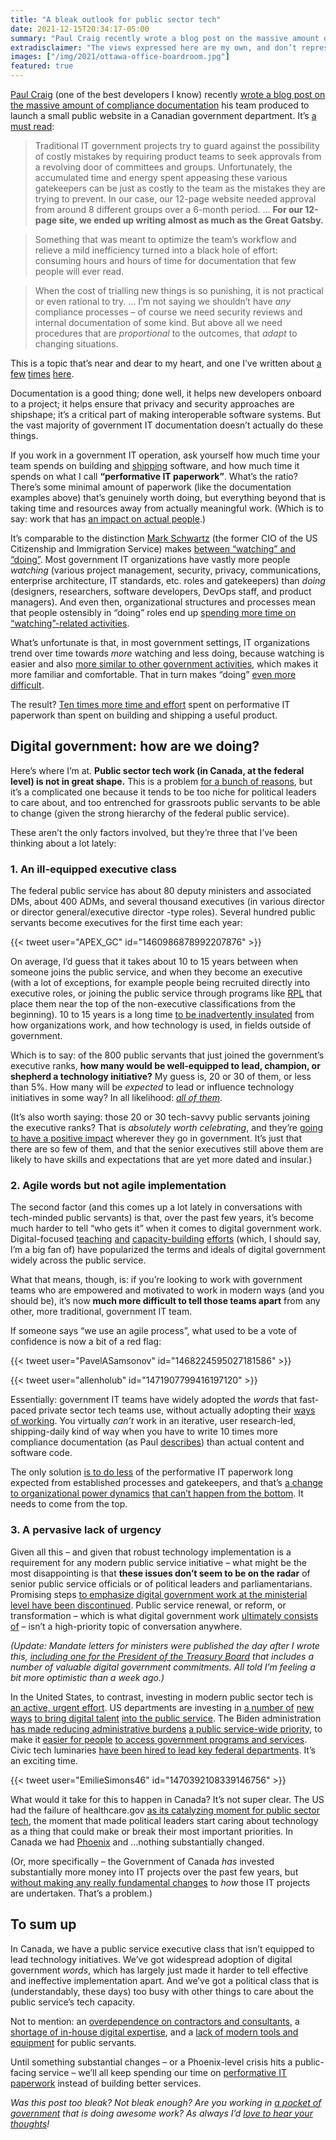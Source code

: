 ```yaml
---
title: "A bleak outlook for public sector tech"
date: 2021-12-15T20:34:17-05:00
summary: "Paul Craig recently wrote a blog post on the massive amount of compliance documentation his team produced to launch a small public website in a Canadian government department. It’s a must-read lens into the current shape of public sector tech work in Canada. We have a public service executive class that isn’t equipped to lead technology initiatives. We’ve got widespread adoption of digital government words, but not digital government implementation. And we’ve got a political class that is too busy with other things to care about the public service’s tech capacity. Let’s talk about it."
extradisclaimer: "The views expressed here are my own, and don’t represent the opinions of my team or my employer."
images: ["/img/2021/ottawa-office-boardroom.jpg"]
featured: true
---
```


[Paul Craig](https://twitter.com/pcraig3) (one of the best developers I know) recently [wrote a blog post on the massive amount of compliance documentation](https://federal-field-notes.ca/articles/2021-12-15-paperweight/) his team produced to launch a small public website in a Canadian government department. It’s [a must read](https://federal-field-notes.ca/articles/2021-12-15-paperweight/):

> Traditional IT government projects try to guard against the possibility of costly mistakes by requiring product teams to seek approvals from a revolving door of committees and groups. Unfortunately, the accumulated time and energy spent appeasing these various gatekeepers can be just as costly to the team as the mistakes they are trying to prevent. In our case, our 12-page website needed approval from around 8 different groups over a 6-month period. … **For our 12-page site, we ended up writing almost as much as the Great Gatsby.**

> Something that was meant to optimize the team’s workflow and relieve a mild inefficiency turned into a black hole of effort: consuming hours and hours of time for documentation that few people will ever read.

> When the cost of trialling new things is so punishing, it is not practical or even rational to try. … I’m not saying we shouldn’t have _any_ compliance processes – of course we need security reviews and internal documentation of some kind. But above all we need procedures that are _proportional_ to the outcomes, that _adapt_ to changing situations.

This is a topic that’s near and dear to my heart, and one I’ve written about [a](/2020/06/02/blockers-versus-enablers/) [few](/2021/01/12/onerous-levels-of-oversight/) [times](/2020/01/28/introducing-agile-to-large-organizations-is-a-subtractive-process-not-an-additive-one/) [here](/2020/01/10/shipping/). 

Documentation is a good thing; done well, it helps new developers onboard to a project; it helps ensure that privacy and security approaches are shipshape; it’s a critical part of making interoperable software systems. But the vast majority of government IT documentation doesn’t actually do these things. 

If you work in a government IT operation, ask yourself how much time your team spends on building and [shipping](/2020/01/10/shipping/) software, and how much time it spends on what I call **“performative IT paperwork”**. What’s the ratio? There’s some minimal amount of paperwork (like the documentation examples above) that’s genuinely worth doing, but everything beyond that is taking time and resources away from actually meaningful work. (Which is to say: work that has [an impact on actual people](/2021/10/24/if-its-not-public-does-it-even-matter/).)

It’s comparable to the distinction [Mark Schwartz](https://twitter.com/schwartz_cio) (the former CIO of the US Citizenship and Immigration Service) makes [between “watching” and “doing”](https://twitter.com/honeygolightly/status/1224444073861242887). Most government IT organizations have vastly more people _watching_ (various project management, security, privacy, communications, enterprise architecture, IT standards, etc. roles and gatekeepers) than _doing_ (designers, researchers, software developers, DevOps staff, and product managers). And even then, organizational structures and processes mean that people ostensibly in “doing” roles end up [spending more time on “watching”-related activities](https://twitter.com/schwartz_cio/status/1388136215015215109). 

What’s unfortunate is that, in most government settings, IT organizations trend over time towards _more_ watching and less doing, because watching is easier and also [more similar to other government activities](/2021/01/12/onerous-levels-of-oversight/), which makes it more familiar and comfortable. That in turn makes “doing” [even more difficult](/2020/01/28/introducing-agile-to-large-organizations-is-a-subtractive-process-not-an-additive-one/).

The result? [Ten times more time and effort](https://federal-field-notes.ca/articles/2021-12-15-paperweight/#public-words) spent on performative IT paperwork than spent on building and shipping a useful product.


## Digital government: how are we doing?

Here’s where I’m at. **Public sector tech work (in Canada, at the federal level) is not in great shape.** This is a problem [for a bunch of reasons](/2020/02/25/our-services-arent-working/), but it’s a complicated one because it tends to be too niche for political leaders to care about, and too entrenched for grassroots public servants to be able to change (given the strong hierarchy of the federal public service). 

These aren’t the only factors involved, but they’re three that I’ve been thinking about a lot lately:


### 1. An ill-equipped executive class

The federal public service has about 80 deputy ministers and associated DMs, about 400 ADMs, and several thousand executives (in various director or director general/executive director -type roles). Several hundred public servants become executives for the first time each year:

{{< tweet user="APEX_GC" id="1460986878992207876" >}}

On average, I’d guess that it takes about 10 to 15 years between when someone joins the public service, and when they become an executive (with a lot of exceptions, for example people being recruited directly into executive roles, or joining the public service through programs like [RPL](https://www.canada.ca/en/public-service-commission/jobs/services/recruitment/graduates/recruitment-policy-leaders.html) that place them near the top of the non-executive classifications from the beginning). 10 to 15 years is a long time [to be inadvertently insulated](/2020/05/20/the-cycle-of-bad-government-software/) from how organizations work, and how technology is used, in fields outside of government.

Which is to say: of the 800 public servants that just joined the government’s executive ranks, **how many would be well-equipped to lead, champion, or shepherd a technology initiative?** My guess is, 20 or 30 of them, or less than 5%. How many will be _expected_ to lead or influence technology initiatives in some way? In all likelihood: _[all of them](/2020/11/16/government-is-actually-a-big-tech-company/)_.

(It’s also worth saying: those 20 or 30 tech-savvy public servants joining the executive ranks? That is _absolutely worth celebrating_, and they’re [going to have a positive impact](/2020/01/02/bridging-the-technology-policy-gap/) wherever they go in government. It’s just that there are so few of them, and that the senior executives still above them are likely to have skills and expectations that are yet more dated and insular.)


### 2. Agile words but not agile implementation

The second factor (and this comes up a lot lately in conversations with tech-minded public servants) is that, over the past few years, it’s become much harder to tell “who gets it” when it comes to digital government work. Digital-focused [teaching](https://www.csps-efpc.gc.ca/digital-academy/index-eng.aspx) [and](https://www.csps-efpc.gc.ca/tools/blogs/busrides/index-eng.aspx) [capacity-building](https://apolitical.co/digital-canada/) [efforts](https://www.canada.ca/en/government/system/digital-government/government-canada-digital-operations-strategic-plans/digital-operations-strategic-plan-2021-2024.html#toc06-4-1) (which, I should say, I’m a big fan of) have popularized the terms and ideals of digital government widely across the public service.

What that means, though, is: if you’re looking to work with government teams who are empowered and motivated to work in modern ways (and you should be), it’s now **much more difficult to tell those teams apart** from any other, more traditional, government IT team. 

If someone says “we use an agile process”, what used to be a vote of confidence is now a bit of a red flag:

{{< tweet user="PavelASamsonov" id="1468224595027181586" >}}

{{< tweet user="allenholub" id="1471907799416197120" >}}

Essentially: government IT teams have widely adopted the _words_ that fast-paced private sector tech teams use, without actually adopting their [ways of working](https://public.digital/2018/10/12/internet-era-ways-of-working). You virtually _can’t_ work in an iterative, user research-led, shipping-daily kind of way when you have to write 10 times more compliance documentation (as Paul [describes](https://federal-field-notes.ca/articles/2021-12-15-paperweight/#public-words)) than actual content and software code. 

The only solution [is to do less](/2020/01/28/introducing-agile-to-large-organizations-is-a-subtractive-process-not-an-additive-one/) of the performative IT paperwork long expected from established processes and gatekeepers, and that’s [a change to organizational power dynamics](https://twitter.com/worldofabe/status/1468291449896816644) [that can’t happen from the bottom](https://twitter.com/quidampepin/status/1445720169641357314). It needs to come from the top.


### 3. A pervasive lack of urgency

Given all this – and given that robust technology implementation is a requirement for any modern public service initiative – what might be the most disappointing is that **these issues don’t seem to be on the radar** of senior public service officials or of political leaders and parliamentarians. Promising steps [to emphasize digital government work at the ministerial level have been discontinued](https://policyoptions.irpp.org/magazines/november-2021/speaking-tech-to-power/). Public service renewal, or reform, or transformation – which is what digital government work [ultimately consists of](https://public.digital/definition-of-digital) – isn’t a high-priority topic of conversation anywhere.

_(Update: Mandate letters for ministers were published the day after I wrote this, [including one for the President of the Treasury Board](https://pm.gc.ca/en/mandate-letters/2021/12/16/president-treasury-board-mandate-letter) that includes a number of valuable digital government commitments. All told I’m feeling a bit more optimistic than a week ago.)_

In the United States, to contrast, investing in modern public sector tech is [an active, urgent effort](https://www.nytimes.com/2021/11/24/technology/government-tech.html). US departments are investing in [a number of](https://digitalcorps.gsa.gov/) [new ways](https://techtalentproject.org/) [to bring digital talent](https://twitter.com/_loganmcdonald/status/1453124547134300164) [into the public service](https://twitter.com/GSA_DaveZ/status/1432380570382778382). The Biden administration [has made reducing administrative burdens](https://twitter.com/donmoyn/status/1463153671928258560) [a public service-wide priority](https://www.whitehouse.gov/omb/briefing-room/2021/12/13/using-technology-to-improve-customer-experience-and-service-delivery-for-the-american-people/), to make it [easier for people](https://twitter.com/allafarce/status/1470777322454372359) [to access government programs and services](https://gen.medium.com/not-so-magic-words-why-im-still-excited-about-president-biden-s-new-executive-order-on-customer-4ba868eb5d2c). Civic tech luminaries [have been hired to lead key federal departments](https://www.gsa.gov/about-us/newsroom/news-releases/senate-confirms-robin-carnahan-to-lead-gsa-06232021). It’s an exciting time.

{{< tweet user="EmilieSimons46" id="1470392108339146756" >}}

What would it take for this to happen in Canada? It’s not super clear. The US had the failure of healthcare.gov [as its catalyzing moment for public sector tech](https://www.wired.com/2014/06/healthcare-gov-revamp/), the moment that made political leaders start caring about technology as a thing that could make or break their most important priorities. In Canada we had [Phoenix](https://en.wikipedia.org/wiki/Phoenix_pay_system) and …nothing substantially changed. 

(Or, more specifically – the Government of Canada _has_ invested substantially more money into IT projects over the past few years, but [without making any really fundamental changes](https://cds-snc.github.io/policy-politique/en/2019/delivering-services-differently/) to _how_ those IT projects are undertaken. That’s a problem.)


## To sum up

In Canada, we have a public service executive class that isn’t equipped to lead technology initiatives. We’ve got widespread adoption of digital government _words_, which has largely just made it harder to tell effective and ineffective implementation apart. And we’ve got a political class that is (understandably, these days) too busy with other things to care about the public service’s tech capacity. 

Not to mention: an [overdependence on contractors and consultants](https://www.tvo.org/article/consulting-firms-are-the-shadow-public-service-managing-our-covid-19-response), a [shortage of in-house digital expertise](/2020/05/26/why-are-there-so-few-senior-developers-in-government/), and a [lack of modern tools and equipment](/2020/12/27/tools-that-work/) for public servants.

Until something substantial changes – or a Phoenix-level crisis hits a public-facing service – we’ll all keep spending our time on [performative IT paperwork](https://federal-field-notes.ca/articles/2021-12-15-paperweight/) instead of building better services. 

<p><em>Was this post too bleak? Not bleak enough? Are you working in <a href="https://twitter.com/scott_pm/status/1445606630935040009" target="_blank">a pocket of government</a> that is doing awesome work? As always I’d <a href="https://twitter.com/sboots" target="_blank">love to hear your thoughts</a>!</em></p>
